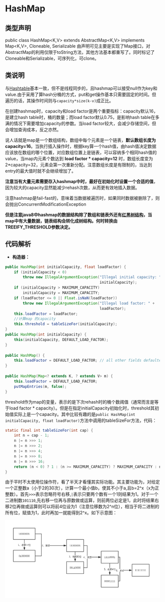 # HashMap
## **类型声明**
public class HashMap<K,V> extends AbstractMap<K,V>
    implements Map<K,V>, Cloneable, Serializable
由声明可见主要是实现了Map接口，对AbstractMap的利用仅限于toString方法，其他方法基本都重写了。同时标记了Cloneable和Serializable，可序列化，可clone。
## 类说明
与[Hashtable](Hashtable.md)基本一致，但不是线程同步的，且hashmap可以接受null作为key和value.由于采用了算hash分桶的方式，put和get操作基本只需要固定的时间。但遍历的话，其操作时间则与`capacity*size(k-v)`成正比。

在创建hashmap时，capacity和load factor是两个重要指标：capacity默认16，是建立hash table时，桶的数量；而load factor默认0.75，是影响hash table在多满的情况下需要增加capacity的参数。当load factor较大，会减少存储空间，但会增加查询成本，反之亦然。

说人话就是map是一个数组结构，数组中每个元素是一个链表，**默认数组长度为capacity=16**。当执行插入操作时，根据key算一个hash值，由hash值决定数据应该放在数组的哪个位置，对应数组位置上是链表，可以容纳多个相同hash值的value，当map内元素个数达到 **load factor * capacity=12** 时，数组长度变为2*capacity=32，元素会第一次重新分配。注意数组长度是有限制的，当达到entry的最大值时就不会继续增加了。

**注意当有大量元素需要存入hashmap中时，最好在初始化时设置一个合适的值**，因为较大的capacity显然能减少rehash次数，从而更有效地插入数据。

注意hashmap是fail-fast的，意味着当数据被遍历时，如果同时数据被删除了，则会抛出ConcurrentModificationException

**但是注意java8中hashmap的数据结构除了数组和链表外还有[红黑树结构](../../../../algorithm/red_black_tree.md)，当map中有大量数据，链表结构会转化成树结构。何时转换由TREEIFY_THRESHOLD参数决定。**

## 代码解析

* **构造器：**
```JAVA
public HashMap(int initialCapacity, float loadFactor) {
    if (initialCapacity < 0)
        throw new IllegalArgumentException("Illegal initial capacity: " +
                                           initialCapacity);
    if (initialCapacity > MAXIMUM_CAPACITY)
        initialCapacity = MAXIMUM_CAPACITY;
    if (loadFactor <= 0 || Float.isNaN(loadFactor))
        throw new IllegalArgumentException("Illegal load factor: " +
                                           loadFactor);
    this.loadFactor = loadFactor;
    //计算map 的capacity
    this.threshold = tableSizeFor(initialCapacity);
}
public HashMap(int initialCapacity) {
    this(initialCapacity, DEFAULT_LOAD_FACTOR);
}

public HashMap() {
    this.loadFactor = DEFAULT_LOAD_FACTOR; // all other fields defaulted
}

public HashMap(Map<? extends K, ? extends V> m) {
    this.loadFactor = DEFAULT_LOAD_FACTOR;
    putMapEntries(m, false);
}   
```
threshold作为map的变量，表示的是下次rehash时的桶个数阈值（通常而言是等于load factor * capacity）。但是在指定initialCapacity初始化时，threshold其初始值实际上是一个capacity。其中比较有趣的是`public HashMap(int initialCapacity, float loadFactor)`方法中调用的tableSizeFor方法，代码：
```JAVA
static final int tableSizeFor(int cap) {
    int n = cap - 1;
    n |= n >>> 1;
    n |= n >>> 2;
    n |= n >>> 4;
    n |= n >>> 8;
    n |= n >>> 16;
    return (n < 0) ? 1 : (n >= MAXIMUM_CAPACITY) ? MAXIMUM_CAPACITY : n + 1;
}
```
由于平时不太使用位操作符，看了半天才看懂其实际功能。其主要功能为，对给定一个正整数a（小于2的30次），计算一个最小值b，使其不小于a,且b=2^x（x为正整数）。首先`>>>`表示忽略符号右移,`|`表示只要两个数有一个1则结果为1。对于一个二进制数`101110`,先右移一位再与原数做或运算，则前两位必定是1，此时将结果右移2位再做或运算则可以将前4位设为1（注意位移数为2^n位），相当于将二进制的所有位，赋值为1，此时再加一就能得到2^x。如下示意图：

![求最小2次方演示](/pic/get_min_2_n.jpg "求最小2次方演示")

